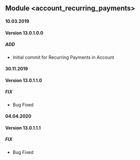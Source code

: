 ## Module <account_recurring_payments>

#### 10.03.2019
#### Version 13.0.1.0.0
##### ADD
- Initial commit for Recurring Payments in Account


#### 30.11.2019
#### Version 13.0.1.1.0
##### FIX
- Bug Fixed

#### 04.04.2020
#### Version 13.0.1.1.1
##### FIX
- Bug Fixed

